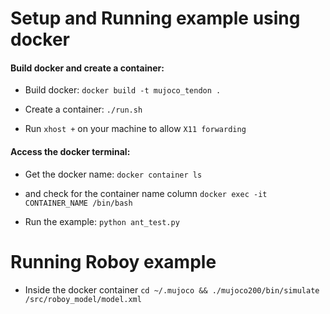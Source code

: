 # Setup and Running example using docker

#### Build docker and create a container:

- Build docker: `docker build -t mujoco_tendon .`

- Create a container: `./run.sh`

- Run `xhost +` on your machine to allow `X11 forwarding`

#### Access the docker terminal:

- Get the docker name: `docker container ls`

- and check for the container name column `docker exec -it CONTAINER_NAME /bin/bash`

- Run the example: `python ant_test.py`

# Running Roboy example

- Inside the docker container `cd ~/.mujoco && ./mujoco200/bin/simulate /src/roboy_model/model.xml`
